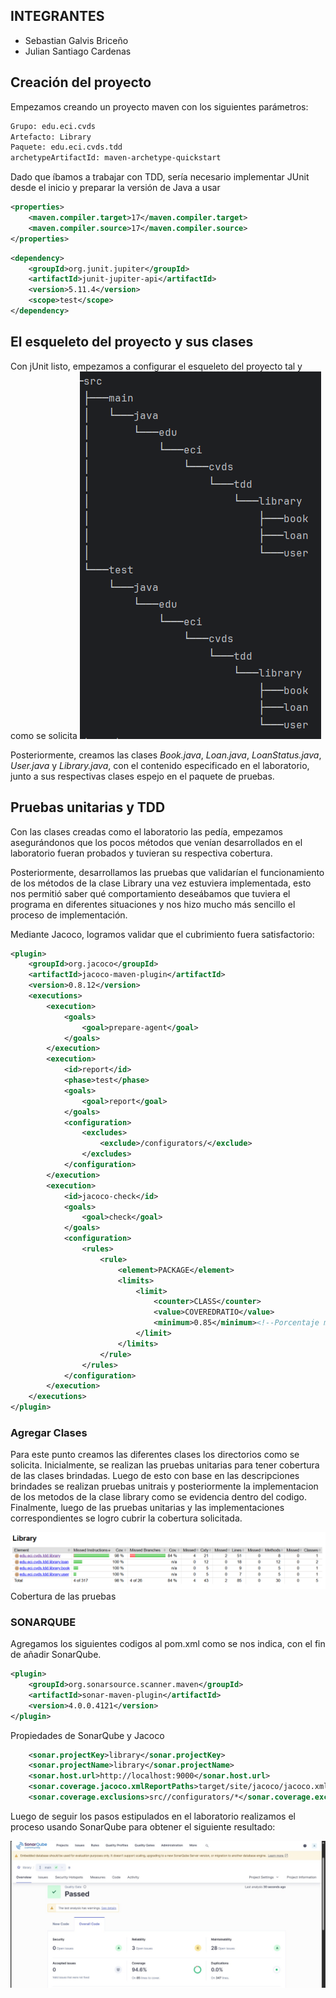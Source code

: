 ## INTEGRANTES
- Sebastian Galvis Briceño
- Julian Santiago Cardenas 


## Creación del proyecto

Empezamos creando un proyecto maven con los siguientes parámetros:
```xml
Grupo: edu.eci.cvds 
Artefacto: Library 
Paquete: edu.eci.cvds.tdd 
archetypeArtifactId: maven-archetype-quickstart 
```
Dado que íbamos a trabajar con TDD, sería necesario implementar JUnit desde el inicio y preparar la versión de Java a usar
```xml
<properties>
    <maven.compiler.target>17</maven.compiler.target>
    <maven.compiler.source>17</maven.compiler.source>
</properties>
```
```xml
<dependency>
    <groupId>org.junit.jupiter</groupId>
    <artifactId>junit-jupiter-api</artifactId>
    <version>5.11.4</version>
    <scope>test</scope>
</dependency>
```

## El esqueleto del proyecto y sus clases
Con jUnit listo, empezamos a configurar el esqueleto del proyecto tal y como se solicita
![img.png](src/IMG/esqueleto.png)

Posteriormente, creamos las clases _Book.java_, _Loan.java_, _LoanStatus.java_, _User.java_ y _Library.java_, con el contenido especificado en el laboratorio, junto a sus respectivas clases espejo en el paquete de pruebas.

## Pruebas unitarias y TDD
Con las clases creadas como el laboratorio las pedía, empezamos asegurándonos que los pocos métodos que venían desarrollados en el laboratorio fueran probados y tuvieran su respectiva cobertura.

Posteriormente, desarrollamos las pruebas que validarían el funcionamiento de los métodos de la clase Library una vez estuviera implementada, esto nos permitió saber qué comportamiento deseábamos que tuviera el programa en diferentes situaciones y nos hizo mucho más sencillo el proceso de implementación.

Mediante Jacoco, logramos validar que el cubrimiento fuera satisfactorio:
```xml
<plugin>
    <groupId>org.jacoco</groupId>
    <artifactId>jacoco-maven-plugin</artifactId>
    <version>0.8.12</version>
    <executions>
        <execution>
            <goals>
                <goal>prepare-agent</goal>
            </goals>
        </execution>
        <execution>
            <id>report</id>
            <phase>test</phase>
            <goals>
                <goal>report</goal>
            </goals>
            <configuration>
                <excludes>
                    <exclude>/configurators/</exclude>
                </excludes>
            </configuration>
        </execution>
        <execution>
            <id>jacoco-check</id>
            <goals>
                <goal>check</goal>
            </goals>
            <configuration>
                <rules>
                    <rule>
                        <element>PACKAGE</element>
                        <limits>
                            <limit>
                                <counter>CLASS</counter>
                                <value>COVEREDRATIO</value>
                                <minimum>0.85</minimum><!--Porcentaje mínimo de cubrimiento para construir el proyecto-->
                            </limit>
                        </limits>
                    </rule>
                </rules>
            </configuration>
        </execution>
    </executions>
</plugin>
```


### Agregar Clases

Para este punto creamos las diferentes clases  los directorios como se solicita.
Inicialmente, se realizan las pruebas unitarias para tener cobertura de las clases brindadas. Luego de esto con base
en las descripciones brindades se realizan pruebas unitrais y posteriormente la implementacion de los metodos
de la clase library como se evidencia dentro del codigo.
Finalmente, luego de las pruebas unitarias y las implementaciones correspondientes se logro cubrir la cobertura solicitada.

![img.png](src/IMG/Jacoco.png)
Cobertura de las pruebas

### SONARQUBE

Agregamos los siguientes codigos al pom.xml como se nos indica, con el fin de añadir SonarQube.
```xml
<plugin>
    <groupId>org.sonarsource.scanner.maven</groupId>
    <artifactId>sonar-maven-plugin</artifactId>
    <version>4.0.0.4121</version>
</plugin>
```

Propiedades de SonarQube y Jacoco

```xml
    <sonar.projectKey>library</sonar.projectKey>
    <sonar.projectName>library</sonar.projectName>
    <sonar.host.url>http://localhost:9000</sonar.host.url>
    <sonar.coverage.jacoco.xmlReportPaths>target/site/jacoco/jacoco.xml</sonar.coverage.jacoco.xmlReportPaths>
    <sonar.coverage.exclusions>src//configurators/*</sonar.coverage.exclusions>
```
Luego de seguir los pasos estipulados en el laboratorio realizamos el proceso usando SonarQube para obtener el siguiente resultado:

![img.png](src/IMG/sonar.jpg)

